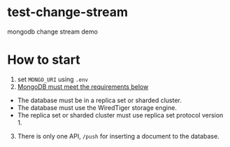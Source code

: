 # test-change-stream
mongodb change stream demo

# How to start

1. set `MONGO_URI` using `.env`
2. [MongoDB must meet the requirements below](https://www.mongodb.com/basics/change-streams)
  * The database must be in a replica set or sharded cluster.
  * The database must use the WiredTiger storage engine.
  * The replica set or sharded cluster must use replica set protocol version 1.
  
3. There is only one API, `/push` for inserting a document to the database. 
